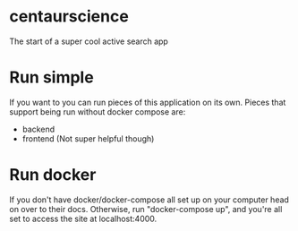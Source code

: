 # centaurscience
The start of a super cool active search app

# Run simple

If you want to you can run pieces of this application on its own. Pieces that support being run without docker compose are:
  - backend
  - frontend (Not super helpful though)

# Run docker

If you don't have docker/docker-compose all set up on your computer head on over to their docs. Otherwise, run "docker-compose up", and you're all set to access the site at localhost:4000.
